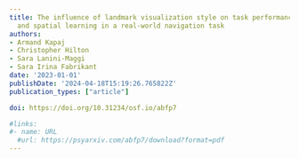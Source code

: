 ```yaml
---
title: The influence of landmark visualization style on task performance, visual attention,
  and spatial learning in a real-world navigation task
authors:
- Armand Kapaj
- Christopher Hilton
- Sara Lanini-Maggi
- Sara Irina Fabrikant
date: '2023-01-01'
publishDate: '2024-04-18T15:19:26.765822Z'
publication_types: ["article"]

doi: https://doi.org/10.31234/osf.io/abfp7

#links:
#- name: URL
  #url: https://psyarxiv.com/abfp7/download?format=pdf
---
```

